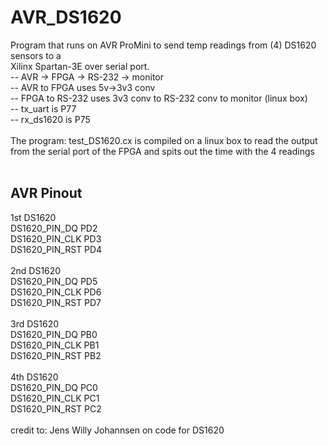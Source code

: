 <h1>AVR_DS1620</h1>
Program that runs on AVR ProMini to send temp readings from (4) DS1620 sensors to a<br />
Xilinx Spartan-3E over serial port.<br />
-- AVR -> FPGA -> RS-232 -> monitor<br />
-- AVR to FPGA uses 5v->3v3 conv<br />
-- FPGA to RS-232 uses 3v3 conv to RS-232 conv to monitor (linux box)<br />
-- tx_uart is P77<br />
-- rx_ds1620 is P75<br />
<br />
The program: test_DS1620.cx is compiled on a linux box to read the output<br />
from the serial port of the FPGA and spits out the time with the 4 readings<br />
<br />
<h2>AVR Pinout</h2>
1st DS1620<br />
DS1620_PIN_DQ	PD2<br />
DS1620_PIN_CLK	PD3<br />
DS1620_PIN_RST	PD4<br />
<br />
2nd DS1620<br />
DS1620_PIN_DQ	PD5<br />
DS1620_PIN_CLK	PD6<br />
DS1620_PIN_RST	PD7<br />
<br />
3rd DS1620<br />
DS1620_PIN_DQ	PB0<br />
DS1620_PIN_CLK	PB1<br />
DS1620_PIN_RST	PB2<br />
<br />
4th DS1620<br />
DS1620_PIN_DQ	PC0<br />
DS1620_PIN_CLK	PC1<br />
DS1620_PIN_RST	PC2<br />
<br />
credit to: Jens Willy Johannsen on code for DS1620<br />
